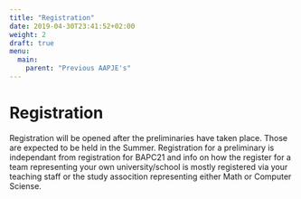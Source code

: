 ```yaml
---
title: "Registration"
date: 2019-04-30T23:41:52+02:00
weight: 2
draft: true
menu:
  main:
    parent: "Previous AAPJE's"
---
```

# Registration

Registration will be opened after the preliminaries have taken place. Those are expected to be held in the Summer. Registration for a preliminary is independant from registration for BAPC21 and info on how the register for a team representing your own university/school is mostly registered via your teaching staff or the study assocition representing either Math or Computer Sciense.
